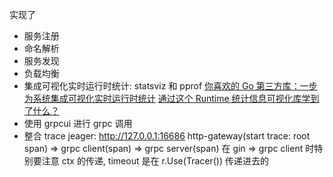 实现了
* 服务注册
* 命名解析
* 服务发现
* 负载均衡
* 集成可视化实时运行时统计: statsviz 和 pprof
    [你喜欢的 Go 第三方库：一步为系统集成可视化实时运行时统计](https://polarisxu.studygolang.com/posts/go/pkg/statsviz/)
    [通过这个 Runtime 统计信息可视化库学到了什么？](https://mp.weixin.qq.com/s/sRxKJa-zKo-Lb7KRKLhthA)
* 使用 grpcui 进行 grpc 调用
* 整合 trace jeager: http://127.0.0.1:16686
  http-gateway(start trace: root span) => grpc client(span) => grpc server(span)
  在 gin => grpc client 时特别要注意 ctx 的传递, timeout 是在 r.Use(Tracer()) 传递进去的